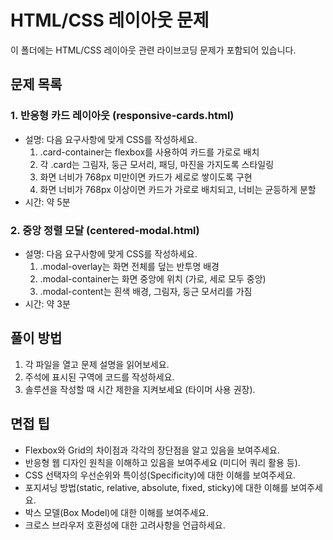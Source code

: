 # HTML/CSS 레이아웃 문제

이 폴더에는 HTML/CSS 레이아웃 관련 라이브코딩 문제가 포함되어 있습니다.

## 문제 목록

### 1. 반응형 카드 레이아웃 (responsive-cards.html)
- 설명: 다음 요구사항에 맞게 CSS를 작성하세요.
  1. .card-container는 flexbox를 사용하여 카드를 가로로 배치
  2. 각 .card는 그림자, 둥근 모서리, 패딩, 마진을 가지도록 스타일링
  3. 화면 너비가 768px 미만이면 카드가 세로로 쌓이도록 구현
  4. 화면 너비가 768px 이상이면 카드가 가로로 배치되고, 너비는 균등하게 분할
- 시간: 약 5분

### 2. 중앙 정렬 모달 (centered-modal.html)
- 설명: 다음 요구사항에 맞게 CSS를 작성하세요.
  1. .modal-overlay는 화면 전체를 덮는 반투명 배경
  2. .modal-container는 화면 중앙에 위치 (가로, 세로 모두 중앙)
  3. .modal-content는 흰색 배경, 그림자, 둥근 모서리를 가짐
- 시간: 약 3분

## 풀이 방법

1. 각 파일을 열고 문제 설명을 읽어보세요.
2. 주석에 표시된 구역에 코드를 작성하세요.
3. 솔루션을 작성할 때 시간 제한을 지켜보세요 (타이머 사용 권장).

## 면접 팁

- Flexbox와 Grid의 차이점과 각각의 장단점을 알고 있음을 보여주세요.
- 반응형 웹 디자인 원칙을 이해하고 있음을 보여주세요 (미디어 쿼리 활용 등).
- CSS 선택자의 우선순위와 특이성(Specificity)에 대한 이해를 보여주세요.
- 포지셔닝 방법(static, relative, absolute, fixed, sticky)에 대한 이해를 보여주세요.
- 박스 모델(Box Model)에 대한 이해를 보여주세요.
- 크로스 브라우저 호환성에 대한 고려사항을 언급하세요.
